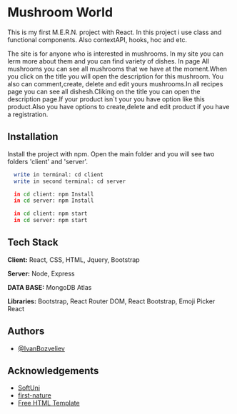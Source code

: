 
# Mushroom World
 
This is my first M.E.R.N. project with React.
In this project i use class and functional components.
Also contextAPI, hooks, hoc and etc.

The site is for anyone who is interested in mushrooms.
In my site you can lerm more about them and you can find variety of dishes.
In page All mushrooms you can see all mushrooms that we have at the moment.When you click on the title you will open the description for this mushroom.
You also can comment,create, delete and edit yours mushrooms.In all recipes page you can see all dishesh.Cliking on the title you can open the description page.If your product isn`t your you have option like this product.Also you have options to create,delete and edit product if you have a registration. 
## Installation

Install the project with npm.
Open the main folder and you will see two folders 'client' and 'server'.

```bash
  write in terminal: cd client
  write in second terminal: cd server
```
```bash
  in cd client: npm Install
  in cd server: npm Install
```
```bash
  in cd client: npm start
  in cd server: npm start
```
## Tech Stack

**Client:** React, CSS, HTML, Jquery, Bootstrap

**Server:** Node, Express

**DATA BASE:** MongoDB Atlas

**Libraries:** Bootstrap, React Router DOM, React Bootstrap, Emoji Picker React

## Authors

- [@IvanBozveliev](https://github.com/IvanBozveliev)


## Acknowledgements
 - [SoftUni](https://softuni.bg)
 - [first-nature](https://www.first-nature.com/)
 - [Free HTML Template](https://html.design/)

